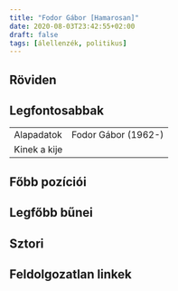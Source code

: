 ```yaml
---
title: "Fodor Gábor [Hamarosan]"
date: 2020-08-03T23:42:55+02:00
draft: false
tags: [álellenzék, politikus]
---
```


## Röviden

## Legfontosabbak

|                           |                                                                    |
| :---                      | :----                                                              |
| Alapadatok                | Fodor Gábor (1962-)                                                |
| Kinek a kije              |                                                                    |

## Főbb pozíciói


## Legfőbb bűnei

## Sztori

## Feldolgozatlan linkek
